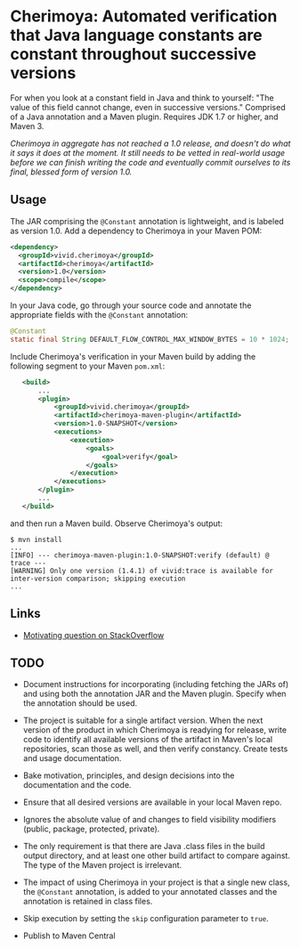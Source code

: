 # Cherimoya: Automated verification that Java language constants are constant throughout successive versions

For when you look at a constant field in Java and think to yourself: "The value of this field cannot change, even in successive versions."
Comprised of a Java annotation and a Maven plugin.
Requires JDK 1.7 or higher, and Maven 3.

_Cherimoya in aggregate has not reached a 1.0 release, and doesn't do what it says it does at the moment. It still needs to be vetted in real-world usage before we can finish writing the code and eventually commit ourselves to its final, blessed form of version 1.0._

## Usage

The JAR comprising the `@Constant` annotation is lightweight, and is labeled as version 1.0. Add a dependency to Cherimoya in your Maven POM:

```xml
<dependency>
  <groupId>vivid.cherimoya</groupId>
  <artifactId>cherimoya</artifactId>
  <version>1.0</version>
  <scope>compile</scope>
</dependency>
```

In your Java code, go through your source code and annotate the appropriate fields with the `@Constant` annotation:

```java
@Constant
static final String DEFAULT_FLOW_CONTROL_MAX_WINDOW_BYTES = 10 * 1024;
```

Include Cherimoya's verification in your Maven build by adding the following segment to your Maven `pom.xml`:

```xml
   <build>
       ...
       <plugin>
           <groupId>vivid.cherimoya</groupId>
           <artifactId>cherimoya-maven-plugin</artifactId>
           <version>1.0-SNAPSHOT</version>
           <executions>
               <execution>
                   <goals>
                       <goal>verify</goal>
                   </goals>
               </execution>
           </executions>
       </plugin>
       ...
   </build>
```

and then run a Maven build. Observe Cherimoya's output:

```
$ mvn install
...
[INFO] --- cherimoya-maven-plugin:1.0-SNAPSHOT:verify (default) @ trace ---
[WARNING] Only one version (1.4.1) of vivid:trace is available for inter-version comparison; skipping execution
...
```

## Links

- [Motivating question on StackOverflow](https://stackoverflow.com/questions/41393794/good-practices-for-breaking-maven-build-when-specific-class-members-change-val)

## TODO

- Document instructions for incorporating (including fetching the JARs of) and using both the annotation JAR and the Maven plugin. Specify when the annotation should be used.
- The project is suitable for a single artifact version. When the next version of the product in which Cherimoya is readying for release, write code to identify all available versions of the artifact in Maven's local repositories, scan those as well, and then verify constancy. Create tests and usage documentation.
- Bake motivation, principles, and design decisions into the documentation and the code.

- Ensure that all desired versions are available in your local Maven repo.
- Ignores the absolute value of and changes to field visibility modifiers (public, package, protected, private).
- The only requirement is that there are Java .class files in the build output directory, and at least one other build artifact to compare against. The type of the Maven project is irrelevant.
- The impact of using Cherimoya in your project is that a single new class, the `@Constant` annotation, is added to your annotated classes and the annotation is retained in class files.
- Skip execution by setting the `skip` configuration parameter to `true`.
- Publish to Maven Central
